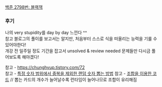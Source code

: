 [백준 2798번: 블랙잭](https://www.acmicpc.net/problem/2798)

### 후기
나의 very stupidity를 day by day 느낀다 ^^  
참고 블로그의 풀이를 보고서는 알지만, 처음부터 스스로 식을 떠올리는 능력을 기룰 수 있어야한다!  
개강 전 일주일 정도 기간을 잡고서 unsolved & review needed 문제들만 다시금 풀어보도록 해야겠다!

참고 - https://chunghyup.tistory.com/72  
참고 - [특정 숫자 범위에서 중복을 제외한 랜덤 숫자 뽑는 방법](https://velog.io/@eunjin/Javascript-%ED%8A%B9%EC%A0%95-%EC%88%AB%EC%9E%90-%EB%B2%94%EC%9C%84%EC%97%90%EC%84%9C-%EC%A4%91%EB%B3%B5%EC%9D%84-%EC%A0%9C%EC%99%B8%ED%95%9C-%EB%9E%9C%EB%8D%A4-%EC%88%AB%EC%9E%90-%EB%BD%91%EB%8A%94-%EB%B0%A9%EB%B2%95)
참고 - [조합을 이용한 코드](https://nyang-in.tistory.com/213) // 뽑는 카드의 개수가 늘어날수록 런타임이 늘어나므로 조합이 유리해짐
